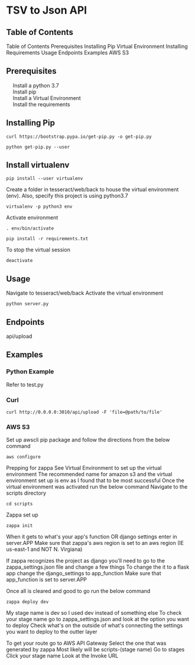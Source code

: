 # TSV to Json API

<div id='toc'>

## Table of Contents
  [Table of Contents](#toc)
  [Prerequisites](#pre)
  [Installing Pip](#pip)
  [Virtual Environment](#venv)
  [Installing Requirements](#req)
  [Usage](#use)
  [Endpoints](#end)
  [Examples](#ex)
  [AWS S3](#s3)

<div id='pre'>

## Prerequisites

- Install a [python 3.7](https://www.python.org/downloads/)
- Install [pip](#pip)
- Install a [Virtual Environment](#venv)
- Install the [requirements](#req)

<div id='pip'>

## Installing Pip

`curl https://bootstrap.pypa.io/get-pip.py -o get-pip.py`

`python get-pip.py --user`

<div id='venv'>

## Install virtualenv  

`pip install --user virtualenv`

Create a folder in tesseract/web/back to house the virtual environment (env). Also, specify this project is using python3.7

`virtualenv -p python3 env`

Activate environment  

`. env/bin/activate`

<div id='req'>

`pip install -r requirements.txt`

To stop the virtual session  

`deactivate`

<div id='use'>

## Usage

Navigate to tesseract/web/back
Activate the [virtual environment](#venv)
```console
python server.py
```

<div id='end'>

## Endpoints

api/upload

<div id='ex'>

## Examples

### Python Example
Refer to test.py

### Curl
```console
curl http://0.0.0.0:3010/api/upload -F 'file=@path/to/file'
```

<div id='s3'>

### AWS S3
Set up awscli pip package and follow the directions from the below command
```console
aws configure
```

Prepping for zappa
See [Virtual Environment](#venv) to set up the virtual environment
The recommended name for amazon s3 and the virtual environment set up is env as I found that to be most successful
Once the virtual environment was activated run the below command
Navigate to the scripts directory
```console
cd scripts
```

Zappa set up
```console
zappa init
```
When it gets to what's your app's function OR django settings enter in server.APP
Make sure that zappa's aws region is set to an aws region (IE us-east-1 and NOT N. Virgiana)

If zappa recognizes the project as django you'll need to go to the zappa_settings.json file and change a few things
To change the it to a flask app change the django_settings to app_function
Make sure that app_function is set to server.APP

Once all is cleared and good to go run the below command
```console
zappa deploy dev
```

My stage name is dev so I used dev instead of something else
To check your stage name go to zappa_settings.json and look at the option you want to deploy
Check what's on the outside of what's connecting the settings you want to deploy to the outter layer

To get your route go to AWS API Gateway
Select the one that was generated by zappa
Most likely will be scripts-(stage name)
Go to stages
Click your stage name
Look at the Invoke URL
